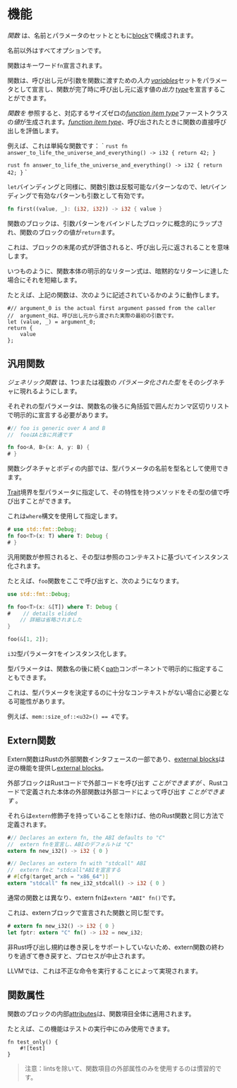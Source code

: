 # <!--Functions--> 機能

<!--A  _function_  consists of a [block], along with a name and a set of parameters.-->
 _関数_ は、名前とパラメータのセットとともに[block]で構成されます。
<!--Other than a name, all these are optional.-->
名前以外はすべてオプションです。
<!--Functions are declared with the keyword `fn`.-->
関数はキーワード`fn`宣言されます。
<!--Functions may declare a set of *input* [*variables*][variables] as parameters, through which the caller passes arguments into the function, and the *output* [*type*][type] of the value the function will return to its caller on completion.-->
関数は、呼び出し元が引数を関数に渡すための*入力* [*variables*][variables]セットをパラメータとして宣言し、関数が完了時に呼び出し元に返す値の*出力* [*type*][type]を宣言することができます。

<!--When referred to, a  _function_  yields a first-class *value* of the corresponding zero-sized [*function item type*], which when called evaluates to a direct call to the function.-->
 _関数を_ 参照すると、対応するサイズゼロの[*function item type*]ファーストクラスの*値*が生成されます。[*function item type*]、呼び出されたときに関数の直接呼び出しを評価します。

<!--For example, this is a simple function: ` ``rust fn answer_to_life_the_universe_and_everything() -> i32 { return 42; }``-->
例えば、これは単純な関数です： ` ``rust fn answer_to_life_the_universe_and_everything() -> i32 { return 42; }``
<!--``rust fn answer_to_life_the_universe_and_everything() -> i32 { return 42; }`` `-->
``rust fn answer_to_life_the_universe_and_everything() -> i32 { return 42; }`` `

<!--As with `let` bindings, function arguments are irrefutable patterns, so any pattern that is valid in a let binding is also valid as an argument:-->
`let`バインディングと同様に、関数引数は反駁可能なパターンなので、letバインディングで有効なパターンも引数として有効です。

```rust
fn first((value, _): (i32, i32)) -> i32 { value }
```

<!--The block of a function is conceptually wrapped in a block that binds the argument patterns and then `return` s the value of the function's block.-->
関数のブロックは、引数パターンをバインドしたブロックに概念的にラップされ、関数のブロックの値が`return`ます。
<!--This means that the tail expression of the block, if evaluated, ends up being returned to the caller.-->
これは、ブロックの末尾の式が評価されると、呼び出し元に返されることを意味します。
<!--As usual, an explicit return expression within the body of the function will short-cut that implicit return, if reached.-->
いつものように、関数本体の明示的なリターン式は、暗黙的なリターンに達した場合にそれを短縮します。

<!--For example, the function above behaves as if it was written as:-->
たとえば、上記の関数は、次のように記述されているかのように動作します。

```rust,ignore
#// argument_0 is the actual first argument passed from the caller
//  argument_0は、呼び出し元から渡された実際の最初の引数です。
let (value, _) = argument_0;
return {
    value
};
```

## <!--Generic functions--> 汎用関数

<!--A  _generic function_  allows one or more  _parameterized types_  to appear in its signature.-->
 _ジェネリック関数_ は、1つまたは複数の _パラメータ化された型_ をそのシグネチャに現れるようにします。
<!--Each type parameter must be explicitly declared in an angle-bracket-enclosed and comma-separated list, following the function name.-->
それぞれの型パラメータは、関数名の後ろに角括弧で囲んだカンマ区切りリストで明示的に宣言する必要があります。

```rust
#// foo is generic over A and B
//  fooはAとBに共通です

fn foo<A, B>(x: A, y: B) {
# }
```

<!--Inside the function signature and body, the name of the type parameter can be used as a type name.-->
関数シグネチャとボディの内部では、型パラメータの名前を型名として使用できます。
<!--[Trait] bounds can be specified for type parameters to allow methods with that trait to be called on values of that type.-->
[Trait]境界を型パラメータに指定して、その特性を持つメソッドをその型の値で呼び出すことができます。
<!--This is specified using the `where` syntax:-->
これは`where`構文を使用して指定します。

```rust
# use std::fmt::Debug;
fn foo<T>(x: T) where T: Debug {
# }
```

<!--When a generic function is referenced, its type is instantiated based on the context of the reference.-->
汎用関数が参照されると、その型は参照のコンテキストに基づいてインスタンス化されます。
<!--For example, calling the `foo` function here:-->
たとえば、`foo`関数をここで呼び出すと、次のようになります。

```rust
use std::fmt::Debug;

fn foo<T>(x: &[T]) where T: Debug {
#    // details elided
    // 詳細は省略されました
}

foo(&[1, 2]);
```

<!--will instantiate type parameter `T` with `i32`.-->
`i32`型パラメータ`T`をインスタンス化します。

<!--The type parameters can also be explicitly supplied in a trailing [path] component after the function name.-->
型パラメータは、関数名の後に続く[path]コンポーネントで明示的に指定することもできます。
<!--This might be necessary if there is not sufficient context to determine the type parameters.-->
これは、型パラメータを決定するのに十分なコンテキストがない場合に必要となる可能性があります。
<!--For example, `mem::size_of::<u32>() == 4`.-->
例えば、`mem::size_of::<u32>() == 4`です。

## <!--Extern functions--> Extern関数

<!--Extern functions are part of Rust's foreign function interface, providing the opposite functionality to [external blocks].-->
Extern関数はRustの外部関数インタフェースの一部であり、[external blocks]は逆の機能を提供し[external blocks]。
<!--Whereas external blocks allow Rust code to call foreign code, extern functions with bodies defined in Rust code  _can be called by foreign code_ .-->
外部ブロックはRustコードで外部コードを呼び出す _ことができますが_ 、Rustコードで定義された本体の外部関数は外部コードによって呼び出す _ことができます_ 。
<!--They are defined in the same way as any other Rust function, except that they have the `extern` modifier.-->
それらは`extern`修飾子を持っていることを除けば、他のRust関数と同じ方法で定義されます。

```rust
#// Declares an extern fn, the ABI defaults to "C"
//  extern fnを宣言し、ABIのデフォルトは "C"
extern fn new_i32() -> i32 { 0 }

#// Declares an extern fn with "stdcall" ABI
//  extern fnと "stdcall"ABIを宣言する
# #[cfg(target_arch = "x86_64")]
extern "stdcall" fn new_i32_stdcall() -> i32 { 0 }
```

<!--Unlike normal functions, extern fns have type `extern "ABI" fn()`.-->
通常の関数とは異なり、extern fnは`extern "ABI" fn()`です。
<!--This is the same type as the functions declared in an extern block.-->
これは、externブロックで宣言された関数と同じ型です。

```rust
# extern fn new_i32() -> i32 { 0 }
let fptr: extern "C" fn() -> i32 = new_i32;
```

<!--As non-Rust calling conventions do not support unwinding, unwinding past the end of an extern function will cause the process to abort.-->
非Rust呼び出し規約は巻き戻しをサポートしていないため、extern関数の終わりを過ぎて巻き戻すと、プロセスが中止されます。
<!--In LLVM, this is implemented by executing an illegal instruction.-->
LLVMでは、これは不正な命令を実行することによって実現されます。

## <!--Function attributes--> 関数属性

<!--Inner [attributes] on the function's block apply to the function item as a whole.-->
関数のブロックの内部[attributes]は、関数項目全体に適用されます。

<!--For example, this function will only be available while running tests.-->
たとえば、この機能はテストの実行中にのみ使用できます。

```
fn test_only() {
    #![test]
}
```

> <!--Note: Except for lints, it is idiomatic to only use outer attributes on function items.-->
> 注意：lintsを除いて、関数項目の外部属性のみを使用するのは慣習的です。

<!--[external blocks]: items/external-blocks.html
 [path]: paths.html
 [block]: expressions/block-expr.html
 [variables]: variables.html
 [type]: types.html
 [*function item type*]: types.html#function-item-types
 [Trait]: items/traits.html
 [attributes]: attributes.html
-->
[external blocks]: items/external-blocks.html
 [path]: paths.html
 [block]: expressions/block-expr.html
 [variables]: variables.html
 [type]: types.html
 [*function item type*]: types.html#function-item-types
 [Trait]: items/traits.html
 [attributes]: attributes.html

